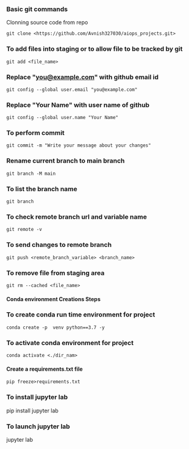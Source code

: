 
### Basic git commands

Clonning source code from repo
```
git clone <https://github.com/Avnish327030/aiops_projects.git>
```

### To add files into staging or to allow file to be tracked by git
```
git add <file_name>
```

### Replace "you@example.com" with github email id
```
git config --global user.email "you@example.com"
```

### Replace "Your Name" with user name of github
```
git config --global user.name "Your Name"
```
### To perform commit
```
git commit -m "Write your message about your changes"
```
### Rename current branch to main branch

```
git branch -M main
```
### To list the branch name
```
git branch
```
### To check remote branch url and variable name
```
git remote -v
```

### To send changes to remote branch
```
git push <remote_branch_variable> <branch_name>
```
### To remove file from staging area
```
git rm --cached <file_name>
```
#### Conda environment Creations Steps

### To create conda run time environment for project
```
conda create -p  venv python==3.7 -y
```
### To activate conda environment for project
```
conda activate <./dir_nam>
```

#### Create a requirements.txt file
```
pip freeze>requirements.txt
```
### To install jupyter lab

pip install jupyter lab
### To launch jupyter lab

jupyter lab